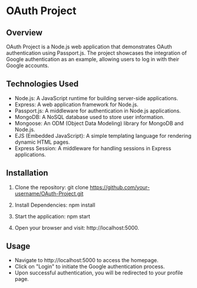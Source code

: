 # OAuth Project

## Overview

OAuth Project is a Node.js web application that demonstrates OAuth authentication using Passport.js. The project showcases the integration of Google authentication as an example, allowing users to log in with their Google accounts.

## Technologies Used

- Node.js: A JavaScript runtime for building server-side applications.
- Express: A web application framework for Node.js.
- Passport.js: A middleware for authentication in Node.js applications.
- MongoDB: A NoSQL database used to store user information.
- Mongoose: An ODM (Object Data Modeling) library for MongoDB and Node.js.
- EJS (Embedded JavaScript): A simple templating language for rendering dynamic HTML pages.
- Express Session: A middleware for handling sessions in Express applications.

## Installation

1. Clone the repository:
   git clone https://github.com/your-username/OAuth-Project.git

2. Install Dependencies:
   npm install

3. Start the application:
   npm start
4. Open your browser and visit:
   http://localhost:5000.

## Usage

- Navigate to http://localhost:5000 to access the homepage.
- Click on "Login" to initiate the Google authentication process.
- Upon successful authentication, you will be redirected to your profile page.
